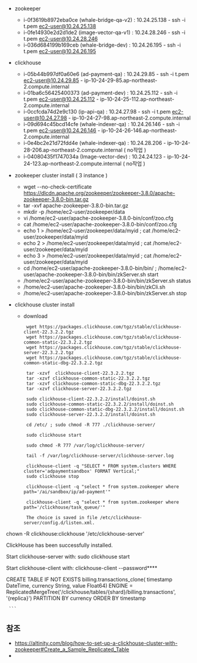  - zookeeper 
   - i-0f3619b8972eba0ce (whale-bridge-qa-v2) : 10.24.25.138 - ssh -i t.pem ec2-user@10.24.25.138
   - i-0fe14930e2d2d1de2 (image-vector-qa-v1) : 10.24.28.246 - ssh -i t.pem ec2-user@10.24.28.246
   - i-036d684199b169ceb (whale-bridge-dev)   : 10.24.26.195 - ssh -i t.pem ec2-user@10.24.26.195
 - clickhouse 
   - i-05b44b997df0a60e6 (ad-payment-qa)      : 10.24.29.85   - ssh -i t.pem ec2-user@10.24.29.85 - ip-10-24-29-85.ap-northeast-2.compute.internal
   - i-01ba6c56425400373 (ad-payment-dev)     : 10.24.25.112  - ssh -i t.pem ec2-user@10.24.25.112 - ip-10-24-25-112.ap-northeast-2.compute.internal
   - i-0ccfcda74d2e9c130 (ip-api-qa)          : 10.24.27.98   - ssh -i t.pem ec2-user@10.24.27.98 - ip-10-24-27-98.ap-northeast-2.compute.internal
   - i-09d694c45bcd14cfe (whale-indexer-qa)   : 10.24.26.146  - ssh -i t.pem ec2-user@10.24.26.146 - ip-10-24-26-146.ap-northeast-2.compute.internal
   - i-0e4bc2e21d72fdd4e (whale-indexer-qa)   : 10.24.28.206  - ip-10-24-28-206.ap-northeast-2.compute.internal ( no작업 )
   - i-04080435f1747034a (Image-vector-dev)   : 10.24.24.123  - ip-10-24-24-123.ap-northeast-2.compute.internal ( no작업 )

 - zookeeper cluster install ( 3 instance )
   - wget --no-check-certificate https://dlcdn.apache.org/zookeeper/zookeeper-3.8.0/apache-zookeeper-3.8.0-bin.tar.gz
   - tar -xvf apache-zookeeper-3.8.0-bin.tar.gz
   - mkdir -p /home/ec2-user/zookeeper/data
   - vi /home/ec2-user/apache-zookeeper-3.8.0-bin/conf/zoo.cfg
   - cat /home/ec2-user/apache-zookeeper-3.8.0-bin/conf/zoo.cfg
   - echo 1 > /home/ec2-user/zookeeper/data/myid ; cat /home/ec2-user/zookeeper/data/myid
   - echo 2 > /home/ec2-user/zookeeper/data/myid ; cat /home/ec2-user/zookeeper/data/myid
   - echo 3 > /home/ec2-user/zookeeper/data/myid ; cat /home/ec2-user/zookeeper/data/myid
   - cd /home/ec2-user/apache-zookeeper-3.8.0-bin/bin/ ; /home/ec2-user/apache-zookeeper-3.8.0-bin/bin/zkServer.sh start
   - /home/ec2-user/apache-zookeeper-3.8.0-bin/bin/zkServer.sh status
   - /home/ec2-user/apache-zookeeper-3.8.0-bin/bin/zkCli.sh 
   - /home/ec2-user/apache-zookeeper-3.8.0-bin/bin/zkServer.sh stop

 - clickhouse cluster install
   - download
     ```
      wget https://packages.clickhouse.com/tgz/stable/clickhouse-client-22.3.2.2.tgz
      wget https://packages.clickhouse.com/tgz/stable/clickhouse-common-static-22.3.2.2.tgz
      wget https://packages.clickhouse.com/tgz/stable/clickhouse-server-22.3.2.2.tgz
      wget https://packages.clickhouse.com/tgz/stable/clickhouse-common-static-dbg-22.3.2.2.tgz
     
      tar -xzvf  clickhouse-client-22.3.2.2.tgz
      tar -xzvf clickhouse-common-static-22.3.2.2.tgz
      tar -xzvf clickhouse-common-static-dbg-22.3.2.2.tgz
      tar -xzvf clickhouse-server-22.3.2.2.tgz
     
      sudo clickhouse-client-22.3.2.2/install/doinst.sh
      sudo clickhouse-common-static-22.3.2.2/install/doinst.sh
      sudo clickhouse-common-static-dbg-22.3.2.2/install/doinst.sh
      sudo clickhouse-server-22.3.2.2/install/doinst.sh
     
      cd /etc/ ; sudo chmod -R 777 ./clickhouse-server/
     
      sudo clickhouse start    
      
      sudo chmod -R 777 /var/log/clickhouse-server/
      
      tail -f /var/log/clickhouse-server/clickhouse-server.log
     
      clickhouse-client -q "SELECT * FROM system.clusters WHERE cluster='adpaymentsandbox' FORMAT Vertical;"
      sudo clickhouse stop
     
      clickhouse-client -q "select * from system.zookeeper where path='/ai/sandbox/ip/ad-payment'"
     
      clickhouse-client -q "select * from system.zookeeper where path='/clickhouse/task_queue/'"
     
      The choice is saved in file /etc/clickhouse-server/config.d/listen.xml.
 chown -R clickhouse:clickhouse '/etc/clickhouse-server'

ClickHouse has been successfully installed.

Start clickhouse-server with:
 sudo clickhouse start

Start clickhouse-client with:
 clickhouse-client --password****

CREATE TABLE IF NOT EXISTS billing.transactions_clone(
                      timestamp DateTime,
                      currency String,
                      value Float64)
                      ENGINE = ReplicatedMergeTree('/clickhouse/tables/{shard}/billing.transactions', '{replica}')
                      PARTITION BY currency
                      ORDER BY timestamp

     ```


## 참조
 - https://altinity.com/blog/how-to-set-up-a-clickhouse-cluster-with-zookeeper#Create_a_Sample_Replicated_Table
 - 
